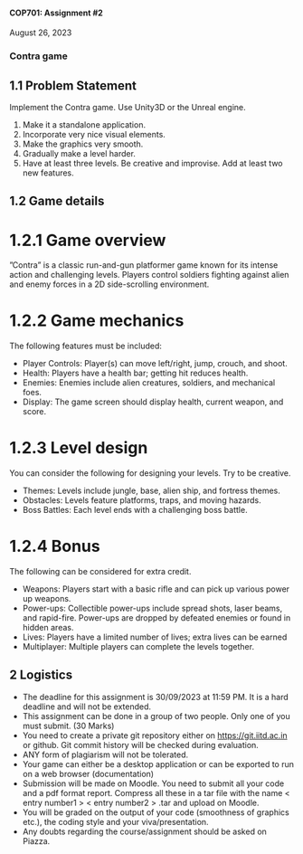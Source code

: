 #### COP701: Assignment #2

August 26, 2023

### Contra game

## 1.1 Problem Statement

Implement the Contra game. Use Unity3D or the Unreal engine.

1. Make it a standalone application.
2. Incorporate very nice visual elements.
3. Make the graphics very smooth.
4. Gradually make a level harder.
5. Have at least three levels. Be creative and improvise. Add at least two
new features.

## 1.2 Game details

# 1.2.1 Game overview
”Contra” is a classic run-and-gun platformer game known for its intense action
and challenging levels. Players control soldiers fighting against alien and enemy
forces in a 2D side-scrolling environment.

# 1.2.2 Game mechanics
The following features must be included:
- Player Controls: Player(s) can move left/right, jump, crouch, and shoot.
- Health: Players have a health bar; getting hit reduces health.
- Enemies: Enemies include alien creatures, soldiers, and mechanical foes.
- Display: The game screen should display health, current weapon, and
score.



# 1.2.3 Level design
You can consider the following for designing your levels. Try to be creative.
- Themes: Levels include jungle, base, alien ship, and fortress themes.
- Obstacles: Levels feature platforms, traps, and moving hazards.
- Boss Battles: Each level ends with a challenging boss battle.

# 1.2.4 Bonus
The following can be considered for extra credit.
- Weapons: Players start with a basic rifle and can pick up various power up weapons.
- Power-ups: Collectible power-ups include spread shots, laser beams, and
rapid-fire. Power-ups are dropped by defeated enemies or found in hidden
areas.
- Lives: Players have a limited number of lives; extra lives can be earned
- Multiplayer: Multiple players can complete the levels together.



## 2 Logistics
- The deadline for this assignment is 30/09/2023 at 11:59 PM. It is a
hard deadline and will not be extended.
- This assignment can be done in a group of two people. Only one of you
must submit. (30 Marks)
- You need to create a private git repository either on https://git.iitd.ac.in
or github. Git commit history will be checked during evaluation.
- ANY form of plagiarism will not be tolerated.
- Your game can either be a desktop application or can be exported to run
on a web browser (documentation)
- Submission will be made on Moodle. You need to submit all your code
and a pdf format report. Compress all these in a tar file with the name
< entry number1 > < entry number2 > .tar and upload on Moodle.
- You will be graded on the output of your code (smoothness of graphics
etc.), the coding style and your viva/presentation.
- Any doubts regarding the course/assignment should be asked on Piazza.
